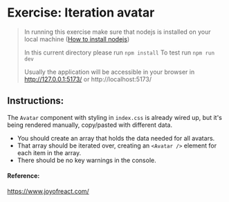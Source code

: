 # Exercise: Iteration avatar

> In running this exercise make sure that nodejs is installed on your local machine ([How to install nodejs](https://nodejs.org/en/learn/getting-started/how-to-install-nodejs))
>
> In this current directory please run `npm install`
> To test run `npm run dev`
>
> Usually the application will be accessible in your browser in http://127.0.0.1:5173/ or http://localhost:5173/

## Instructions:

The `Avatar` component with styling in `index.css` is already wired up, but it's being rendered manually, copy/pasted with different data.

- You should create an array that holds the data needed for all avatars.
- That array should be iterated over, creating an `<Avatar />` element for each item in the array.
- There should be no key warnings in the console.

#### Reference:

https://www.joyofreact.com/
